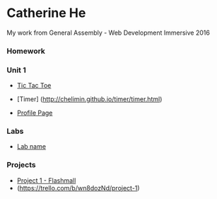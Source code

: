 # Catherine He

My work from General Assembly - Web Development Immersive 2016

### Homework
### Unit 1
* [Tic Tac Toe](http://chelimin.github.io/tictactoe/index.html)

* [Timer] (http://chelimin.github.io/timer/timer.html)

* [Profile Page](http://chelimin.github.io)

### Labs
* [Lab name](#link_to_your_lab_repo)

### Projects
* [Project 1 - Flashmall](#link_to_your_project_repo)
* (https://trello.com/b/wn8dozNd/project-1)
